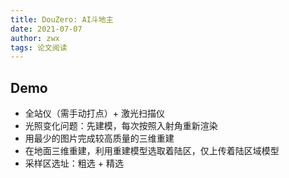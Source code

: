 ```yaml
---
title: DouZero: AI斗地主
date: 2021-07-07
author: zwx
tags: 论文阅读
---
```



## Demo
- 全站仪（需手动打点）+ 激光扫描仪  
- 光照变化问题：先建模，每次按照入射角重新渲染  
- 用最少的图片完成较高质量的三维重建  
- 在地面三维重建，利用重建模型选取着陆区，仅上传着陆区域模型  
- 采样区选址：粗选 + 精选